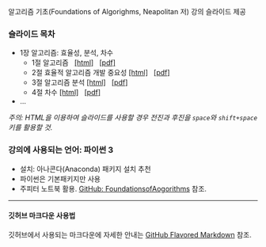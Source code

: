 알고리즘 기초(Foundations of Algorighms, Neapolitan 저) 강의 슬라이드 제공

### 슬라이드 목차

* 1장 알고리즘: 효율성, 분석, 차수
    * 1절 알고리즘 &nbsp;
        [[html]](./Algo-01-AlgorithmsIntro-1.slides.html) &nbsp;
        [[pdf]](./Algo-01-AlgorithmsIntro-1-slides.pdf)
    * 2절 효율적 알고리즘 개발 중요성
        [[html]](./Algo-01-AlgorithmsIntro-2.slides.html) &nbsp;
        [[pdf]](./Algo-01-AlgorithmsIntro-2-slides.pdf)
    * 3절 알고리즘 분석
        [[html]](./Algo-01-AlgorithmsIntro-3.slides.html) &nbsp;
        [[pdf]](./Algo-01-AlgorithmsIntro-3-slides.pdf)
    * 4절 차수
        [[html]](./Algo-01-AlgorithmsIntro-4.slides.html) &nbsp;
        [[pdf]](./Algo-01-AlgorithmsIntro-4-slides.pdf)
* ...

*주의: HTML을 이용하여 슬라이드를 사용할 경우 전진과 후진을 `space`와 `shift+space` 키를 활용할 것.*

### 강의에 사용되는 언어: 파이썬 3

* 설치: 아나콘다(Anaconda) 패키지 설치 추천
* 파이썬은 기본패키지만 사용
* 주피터 노트북 활용. [GitHub: FoundationsofAogorithms](https://github.com/CodingRG-HKNU/FoundationsOfAlgorithms) 참조.

---

#### 깃허브 마크다운 사용법 

깃허브에서 사용되는 마크다운에 자세한 안내는 [GitHub Flavored Markdown](https://guides.github.com/features/mastering-markdown/) 참조.